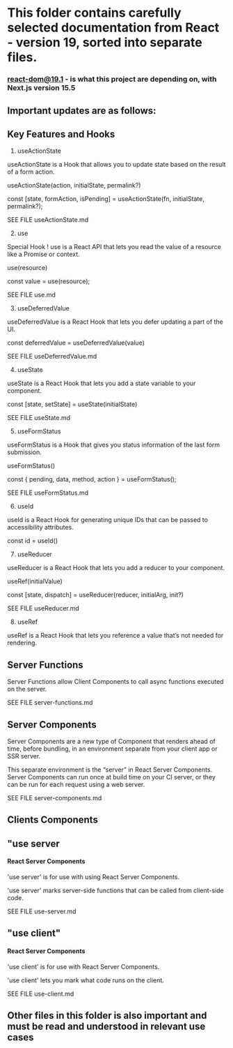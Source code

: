 #  This folder contains carefully selected documentation from React - version 19, sorted into separate files.

### react-dom@19.1 - is what this project are depending on, with Next.js version 15.5

## Important updates are as follows:

## Key Features and Hooks

1. useActionState

useActionState is a Hook that allows you to update state based on the result of a form action.

useActionState(action, initialState, permalink?) 

const [state, formAction, isPending] = useActionState(fn, initialState, permalink?);

SEE FILE useActionState.md

2. use

Special Hook ! use is a React API that lets you read the value of a resource like a Promise or context.

use(resource)

const value = use(resource);

SEE FILE use.md

3. useDeferredValue

useDeferredValue is a React Hook that lets you defer updating a part of the UI.

const deferredValue = useDeferredValue(value)

SEE FILE useDeferredValue.md

4. useState

useState is a React Hook that lets you add a state variable to your component.

const [state, setState] = useState(initialState)

SEE FILE useState.md

5. useFormStatus

useFormStatus is a Hook that gives you status information of the last form submission.

useFormStatus()

const { pending, data, method, action } = useFormStatus();

SEE FILE useFormStatus.md

6. useId

useId is a React Hook for generating unique IDs that can be passed to accessibility attributes.

const id = useId()

7. useReducer

useReducer is a React Hook that lets you add a reducer to your component.

useRef(initialValue) 

const [state, dispatch] = useReducer(reducer, initialArg, init?)

SEE FILE useReducer.md

8. useRef 

useRef is a React Hook that lets you reference a value that’s not needed for rendering.

## Server Functions

Server Functions allow Client Components to call async functions executed on the server.

SEE FILE server-functions.md

## Server Components

Server Components are a new type of Component that renders ahead of time, before bundling, in an environment separate from your client app or SSR server.

This separate environment is the “server” in React Server Components. Server Components can run once at build time on your CI server, or they can be run for each request using a web server.

SEE FILE server-components.md

## Clients Components



## "use server

#### React Server Components
'use server' is for use with using React Server Components.

'use server' marks server-side functions that can be called from client-side code.

SEE FILE use-server.md

## "use client"

#### React Server Components

'use client' is for use with React Server Components.

'use client' lets you mark what code runs on the client.

SEE FILE use-client.md


## Other files in this folder is also important and must be read and understood in relevant use cases

